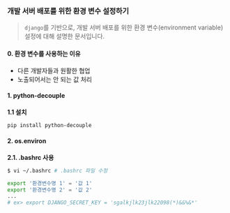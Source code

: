 ### 개발 서버 배포를 위한 환경 변수 설정하기

> `django`를 기반으로, 개발 서버 배포를 위한 환경 변수(environment variable) 설정에 대해 설명한 문서입니다. 



#### 0. 환경 변수를 사용하는 이유

- 다른 개발자들과 원활한 협업
- 노출되어서는 안 되는 값 처리



#### 1. python-decouple

**1.1 설치**

```bash
pip install python-decouple
```



#### 2. os.environ

**2.1. .bashrc 사용**

```bash
$ vi ~/.bashrc # .bashrc 파일 수정
```



```bash
export '환경변수명 1' = '값 1'
export '환경변수명 2' = '값 2'
...
# ex> export DJANGO_SECRET_KEY = 'sgalkjlk23jlk22098(*)&&%&*'
```




